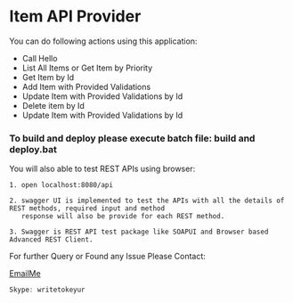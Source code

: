 # Item API Provider

You can do following actions using this application:
  - Call Hello
  - List All Items or Get Item by Priority
  - Get Item by Id
  - Add Item with Provided Validations
  - Update Item with Provided Validations by Id
  - Delete item by Id
  - Update Item with Provided Validations by Id


### To build and deploy please execute batch file: build and deploy.bat

You will also able to test REST APIs using browser:

    1. open localhost:8080/api

    2. swagger UI is implemented to test the APIs with all the details of REST methods, required input and method
       response will also be provide for each REST method.

    3. Swagger is REST API test package like SOAPUI and Browser based Advanced REST Client.

For further Query or Found any Issue Please Contact:

[EmailMe](mailto:info.keyurbhatt@gmail.com)

```javascript
Skype: writetokeyur
```
